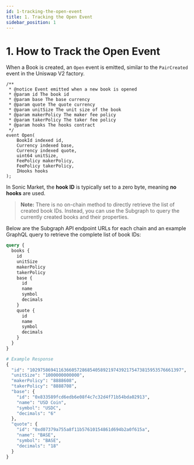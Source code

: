 ```yaml
---
id: 1-tracking-the-open-event
title: 1. Tracking the Open Event
sidebar_position: 1
---
```


# 1. How to Track the Open Event

When a Book is created, an `Open` event is emitted, similar to the `PairCreated` event in the Uniswap V2 factory.

```solidity
/**
 * @notice Event emitted when a new book is opened
 * @param id The book id
 * @param base The base currency
 * @param quote The quote currency
 * @param unitSize The unit size of the book
 * @param makerPolicy The maker fee policy
 * @param takerPolicy The taker fee policy
 * @param hooks The hooks contract
 */
event Open(
    BookId indexed id,
    Currency indexed base,
    Currency indexed quote,
    uint64 unitSize,
    FeePolicy makerPolicy,
    FeePolicy takerPolicy,
    IHooks hooks
);
```

In Sonic Market, the **hook ID** is typically set to a zero byte, meaning **no hooks** are used.

> **Note:** There is no on-chain method to directly retrieve the list of created book IDs. Instead, you can use the Subgraph to query the currently created books and their properties.
>

Below are the Subgraph API endpoint URLs for each chain and an example GraphQL query to retrieve the complete list of book IDs:

```graphql
query {
  books {
    id
    unitSize
    makerPolicy
    takerPolicy
    base {
      id
      name
      symbol
      decimals
    }
    quote {
      id
      name
      symbol
      decimals
    }
  }
}

# Example Response
{
  "id": "1029758694116366057286854058921974392175473815953576661397",
  "unitSize": "1000000000000",
  "makerPolicy": "8888608",
  "takerPolicy": "8888708",
  "base": {
    "id": "0x833589fcd6edb6e08f4c7c32d4f71b54bda02913",
    "name": "USD Coin",
    "symbol": "USDC",
    "decimals": "6"
  },
  "quote": {
    "id": "0xd07379a755a8f11b57610154861d694b2a0f615a",
    "name": "BASE",
    "symbol": "BASE",
    "decimals": "18"
  }
}
```